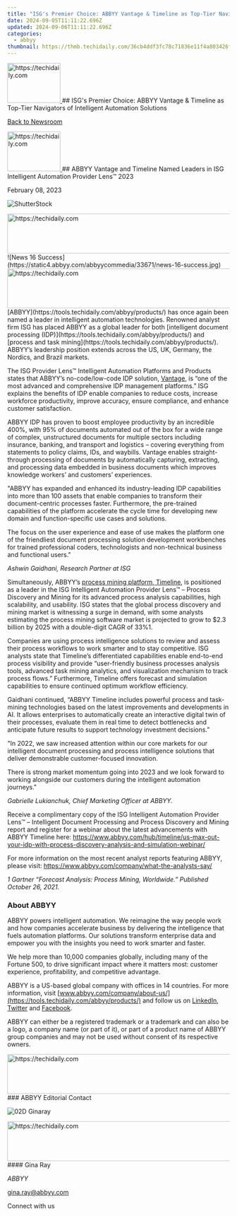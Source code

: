 ```yaml
---
title: "ISG's Premier Choice: ABBYY Vantage & Timeline as Top-Tier Navigators of Intelligent Automation Solutions"
date: 2024-09-05T11:11:22.696Z
updated: 2024-09-06T11:11:22.696Z
categories:
  - abbyy
thumbnail: https://thmb.techidaily.com/36cb4ddf3fc78c71836e11f4a803426f35040ec4e34c37b6c57cca04ad1d4891.jpg
---
```


<!-- affiliate ads begin -->
<a href="https://aligracehair.sjv.io/c/5597632/2135364/19272" target="_top" id="2135364">
  <img src="//a.impactradius-go.com/display-ad/19272-2135364" border="0" alt="https://techidaily.com" width="120" height="90"/>
</a>
<img height="0" width="0" src="https://aligracehair.sjv.io/i/5597632/2135364/19272" style="position:absolute;visibility:hidden;" border="0" />
<!-- affiliate ads end -->
## ISG's Premier Choice: ABBYY Vantage & Timeline as Top-Tier Navigators of Intelligent Automation Solutions

[Back to Newsroom](https://tools.techidaily.com/abbyy/products/)

<!-- affiliate ads begin -->
<a href="https://aligracehair.sjv.io/c/5597632/2115925/19272" target="_top" id="2115925">
  <img src="//a.impactradius-go.com/display-ad/19272-2115925" border="0" alt="https://techidaily.com" width="120" height="90"/>
</a>
<img height="0" width="0" src="https://aligracehair.sjv.io/i/5597632/2115925/19272" style="position:absolute;visibility:hidden;" border="0" />
<!-- affiliate ads end -->
## ABBYY Vantage and Timeline Named Leaders in ISG Intelligent Automation Provider Lens™ 2023

February 08, 2023

![ShutterStock](https://content.abbyy.com/-/media/project/abbyy/abbyy/branchtemplates/shutterstock_1272462163_1296-x-729.jpg?h=729&iar=0&w=1296)

<!-- affiliate ads begin -->
<a href="https://unicoeye.pxf.io/c/5597632/2134244/18498" target="_top" id="2134244">
  <img src="//a.impactradius-go.com/display-ad/18498-2134244" border="0" alt="https://techidaily.com" width="728" height="90"/>
</a>
<img height="0" width="0" src="https://unicoeye.pxf.io/i/5597632/2134244/18498" style="position:absolute;visibility:hidden;" border="0" />
<!-- affiliate ads end -->
![News 16 Success](https://static4.abbyy.com/abbyycommedia/33671/news-16-success.jpg) 

<!-- affiliate ads begin -->
<a href="https://ephamedtechinc.pxf.io/c/5597632/2137216/26400" target="_top" id="2137216">
  <img src="//a.impactradius-go.com/display-ad/26400-2137216" border="0" alt="https://techidaily.com" width="728" height="90"/>
</a>
<img height="0" width="0" src="https://ephamedtechinc.pxf.io/i/5597632/2137216/26400" style="position:absolute;visibility:hidden;" border="0" />
<!-- affiliate ads end -->
[ABBYY](https://tools.techidaily.com/abbyy/products/) has once again been named a leader in intelligent automation technologies. Renowned analyst firm ISG has placed ABBYY as a global leader for both [intelligent document processing (IDP)](https://tools.techidaily.com/abbyy/products/) and [process and task mining](https://tools.techidaily.com/abbyy/products/). ABBYY’s leadership position extends across the US, UK, Germany, the Nordics, and Brazil markets.

The ISG Provider Lens™ Intelligent Automation Platforms and Products states that ABBYY’s no-code/low-code IDP solution, [Vantage](https://tools.techidaily.com/abbyy/products/), is “one of the most advanced and comprehensive IDP management platforms.” ISG explains the benefits of IDP enable companies to reduce costs, increase workforce productivity, improve accuracy, ensure compliance, and enhance customer satisfaction.

ABBYY IDP has proven to boost employee productivity by an incredible 400%, with 95% of documents automated out of the box for a wide range of complex, unstructured documents for multiple sectors including insurance, banking, and transport and logistics – covering everything from statements to policy claims, IDs, and waybills. Vantage enables straight-through processing of documents by automatically capturing, extracting, and processing data embedded in business documents which improves knowledge workers’ and customers’ experiences.

"ABBYY has expanded and enhanced its industry-leading IDP capabilities into more than 100 assets that enable companies to transform their document-centric processes faster. Furthermore, the pre-trained capabilities of the platform accelerate the cycle time for developing new domain and function-specific use cases and solutions.   
  
The focus on the user experience and ease of use makes the platform one of the friendliest document processing solution development workbenches for trained professional coders, technologists and non-technical business and functional users."

_Ashwin Gaidhani, Research Partner at ISG_

Simultaneously, ABBYY’s [process mining platform, Timeline](https://tools.techidaily.com/abbyy/products/), is positioned as a leader in the ISG Intelligent Automation Provider Lens™ – Process Discovery and Mining for its advanced process analysis capabilities, high scalability, and usability. ISG states that the global process discovery and mining market is witnessing a surge in demand, with some analysts estimating the process mining software market is projected to grow to $2.3 billion by 2025 with a double-digit CAGR of 33%1.

Companies are using process intelligence solutions to review and assess their process workflows to work smarter and to stay competitive. ISG analysts state that Timeline’s differentiated capabilities enable end-to-end process visibility and provide “user-friendly business processes analysis tools, advanced task mining analytics, and visualization mechanism to track process flows.” Furthermore, Timeline offers forecast and simulation capabilities to ensure continued optimum workflow efficiency.

Gaidhani continued, “ABBYY Timeline includes powerful process and task-mining technologies based on the latest improvements and developments in AI. It allows enterprises to automatically create an interactive digital twin of their processes, evaluate them in real time to detect bottlenecks and anticipate future results to support technology investment decisions.”

"In 2022, we saw increased attention within our core markets for our intelligent document processing and process intelligence solutions that deliver demonstrable customer-focused innovation.   
  
There is strong market momentum going into 2023 and we look forward to working alongside our customers during the intelligent automation journeys."

_Gabrielle Lukianchuk, Chief Marketing Officer at ABBYY._

Receive a complimentary copy of the ISG Intelligent Automation Provider Lens™ – Intelligent Document Processing and Process Discovery and Mining report and register for a webinar about the latest advancements with ABBYY Timeline here: <https://www.abbyy.com/hub/timeline/us-max-out-your-idp-with-process-discovery-analysis-and-simulation-webinar/>

For more information on the most recent analyst reports featuring ABBYY, please visit: <https://www.abbyy.com/company/what-the-analysts-say/>

_1 Gartner “Forecast Analysis: Process Mining, Worldwide.” Published October 26, 2021._

### About ABBYY

ABBYY powers intelligent automation. We reimagine the way people work and how companies accelerate business by delivering the intelligence that fuels automation platforms. Our solutions transform enterprise data and empower you with the insights you need to work smarter and faster. 

We help more than 10,000 companies globally, including many of the Fortune 500, to drive significant impact where it matters most: customer experience, profitability, and competitive advantage.

ABBYY is a US-based global company with offices in 14 countries. For more information, visit [www.abbyy.com/company/about-us/](https://tools.techidaily.com/abbyy/products/) and follow us on [LinkedIn](https://www.linkedin.com/company/abbyy), [Twitter](https://twitter.com/ABBYY%5FSoftware) and [Facebook](https://www.facebook.com/ABBYYsoft).

ABBYY can either be a registered trademark or a trademark and can also be a logo, a company name (or part of it), or part of a product name of ABBYY group companies and may not be used without consent of its respective owners.

<!-- affiliate ads begin -->
<a href="https://ephamedtechinc.pxf.io/c/5597632/2136614/26400" target="_top" id="2136614">
  <img src="//a.impactradius-go.com/display-ad/26400-2136614" border="0" alt="https://techidaily.com" width="728" height="90"/>
</a>
<img height="0" width="0" src="https://ephamedtechinc.pxf.io/i/5597632/2136614/26400" style="position:absolute;visibility:hidden;" border="0" />
<!-- affiliate ads end -->
### ABBYY Editorial Contact

![02D Ginaray](https://static2.abbyy.com/abbyycommedia/23662/02d-ginaray.png)

<!-- affiliate ads begin -->
<a href="https://ephamedtechinc.pxf.io/c/5597632/2130528/26400" target="_top" id="2130528">
  <img src="//a.impactradius-go.com/display-ad/26400-2130528" border="0" alt="https://techidaily.com" width="728" height="90"/>
</a>
<img height="0" width="0" src="https://ephamedtechinc.pxf.io/i/5597632/2130528/26400" style="position:absolute;visibility:hidden;" border="0" />
<!-- affiliate ads end -->
#### Gina Ray

_ABBYY_

[gina.ray@abbyy.com](https://tools.techidaily.com/abbyy/products/) 

  
Connect with us

<ins class="adsbygoogle"
     style="display:block"
     data-ad-format="autorelaxed"
     data-ad-client="ca-pub-7571918770474297"
     data-ad-slot="1223367746"></ins>



<ins class="adsbygoogle"
     style="display:block"
     data-ad-client="ca-pub-7571918770474297"
     data-ad-slot="8358498916"
     data-ad-format="auto"
     data-full-width-responsive="true"></ins>


